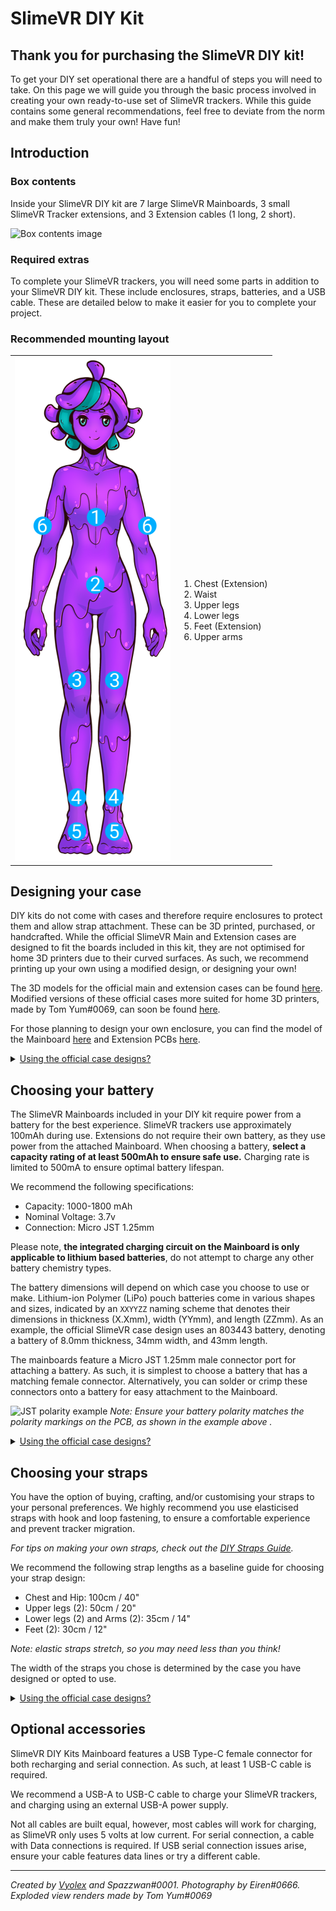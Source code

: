 # SlimeVR DIY Kit

## Thank you for purchasing the SlimeVR DIY kit!
To get your DIY set operational there are a handful of steps you will need to take. On this page we will guide you through the basic process involved in creating your own ready-to-use set of SlimeVR trackers. While this guide contains some general recommendations, feel free to deviate from the norm and make them truly your own! Have fun!

## Introduction
### Box contents
Inside your SlimeVR DIY kit are 7 large SlimeVR Mainboards, 3 small SlimeVR Tracker extensions, and 3 Extension cables (1 long, 2 short).

<img alt="Box contents image" src="/assets/img/DIY_KIT_box-contents.jpg" width="700" />


### Required extras
To complete your SlimeVR trackers, you will need some parts in addition to your SlimeVR DIY kit. These include enclosures, straps, batteries, and a USB cable. These are detailed below to make it easier for you to complete your project.

### Recommended mounting layout
<table class="bpTable">
   <tr>
      <td>
         <img id="bpImage" src="./assets/img/DIY_KIT_tracker-locations.png" alt="Mounting locations image" >
      </td>
      <td>
         <ol>
            <li>Chest (Extension)</li>
            <li>Waist</li>
            <li>Upper legs</li>
            <li>Lower legs</li>
            <li>Feet (Extension)</li>
            <li>Upper arms</li>
         </ol>
      </td>
   </tr>
</table>

## Designing your case
DIY kits do not come with cases and therefore require enclosures to protect them and allow strap attachment. These can be 3D printed, purchased, or handcrafted. While the official SlimeVR Main and Extension cases are designed to fit the boards included in this kit, they are not optimised for home 3D printers due to their curved surfaces. As such, we recommend printing up your own using a modified design, or designing your own!

The 3D models for the official main and extension cases can be found [here](./assets/cases/OfficialCases.zip). Modified versions of these official cases more suited for home 3D printers, made by Tom Yum#0069, can soon be found [here]().

For those planning to design your own enclosure, you can find the model of the Mainboard [here](./assets/files/MainPCB.step) and Extension PCBs [here](./assets/files/ExtensionPCB.step).

<details>
<summary><u>Using the official case designs?</u></summary>
To complete the assembly you will require 2x M2.5 screws for both the main and extension cases. The modified cases use more the commonly available M3 screws as an alternative. Assembly is as shown below.

![Explosion of the main case](/assets/img/DIY_KIT_Explode-Main.png)
![Explosion of the extension case](/assets/img/DIY_KIT_Explode-Extension.png)
</details>

## Choosing your battery
The SlimeVR Mainboards included in your DIY kit require power from a battery for the best experience. SlimeVR trackers use approximately 100mAh during use. Extensions do not require their own battery, as they use power from the attached Mainboard. When choosing a battery, **select a capacity rating of at least 500mAh to ensure safe use.** Charging rate is limited to 500mA to ensure optimal battery lifespan.

We recommend the following specifications:
* Capacity: 1000-1800 mAh
* Nominal Voltage: 3.7v
* Connection: Micro JST 1.25mm

Please note, **the integrated charging circuit on the Mainboard is only applicable to lithium based batteries**, do not attempt to charge any other battery chemistry types.

The battery dimensions will depend on which case you choose to use or make. Lithium-ion Polymer (LiPo) pouch batteries come in various shapes and sizes, indicated by an `XXYYZZ` naming scheme that denotes their dimensions in thickness (X.Xmm), width (YYmm), and length (ZZmm). As an example, the official SlimeVR case design uses an 803443 battery, denoting a battery of 8.0mm thickness, 34mm width, and 43mm length.

The mainboards feature a Micro JST 1.25mm male connector port for attaching a battery. As such, it is simplest to choose a battery that has a matching female connector. Alternatively, you can solder or crimp these connectors onto a battery for easy attachment to the Mainboard.

![JST polarity example](/assets/img/JST_polarity.png)
*Note: Ensure your battery polarity matches the polarity markings on the PCB, as shown in the example above .*

<details>
<summary><u>Using the official case designs?</u></summary>
As a guideline, the official and modified cases both feature the following battery cavity dimensions:
<ul>
  <li>9mm Height (Thickness)</li>
  <li>41mm Width</li>
  <li>41mm Length</li>
</ul>
 Some examples of batteries that have been verified to fit within this are:
804040, 604040, and 803443.<br>
To use the case without further alterations and ensure safe battery installation, we advise staying within these specifications.
</details>

## Choosing your straps
You have the option of buying, crafting, and/or customising your straps to your personal preferences. We highly recommend you use elasticised straps with hook and loop fastening, to ensure a comfortable experience and prevent tracker migration.

*For tips on making your own straps, check out the [DIY Straps Guide](https://docs.slimevr.dev/diy/diy-straps.html).*

We recommend the following strap lengths as a baseline guide for choosing your strap design:
* Chest and Hip: 100cm / 40"
* Upper legs (2): 50cm / 20"
* Lower legs (2) and Arms (2): 35cm / 14"
* Feet (2): 30cm / 12"

*Note: elastic straps stretch, so you may need less than you think!*

The width of the straps you chose is determined by the case you have designed or opted to use.

<details>
<summary><u>Using the official case designs?</u></summary>
The official cases use 38mm width straps for main trackers, and 25mm width straps for extensions. The following table of strap sizes used in official SlimeVR sets can be used as a starting reference for purchasing or crafting your own:

| Body location      | Amount | Strap size (mm) |
| ------------------ | :----: | --------------- |
| Chest strap        | 1      | 38x1000         |
| Hip strap          | 1      | 25x1000         |
| Upper leg straps   | 2      | 38x500          |
| Lower leg straps   | 2      | 38x350          |
| Foot straps        | 2      | 25x300          |
| Arm straps         | 2      | 38x350          |
</details>

## Optional accessories
SlimeVR DIY Kits Mainboard features a USB Type-C female connector for both recharging and serial connection. As such, at least 1 USB-C cable is required.

We recommend a USB-A to USB-C cable to charge your SlimeVR trackers, and charging using an external USB-A power supply.

Not all cables are built equal, however,  most cables will work for charging, as SlimeVR only uses 5 volts at low current. For serial connection, a cable with Data connections is required. If USB serial connection issues arise, ensure your cable features data lines or try a different cable.


---
*Created by [Vyolex](https://github.com/Vyolex) and Spazzwan#0001. Photography by Eiren#0666. Exploded view renders made by Tom Yum#0069*
